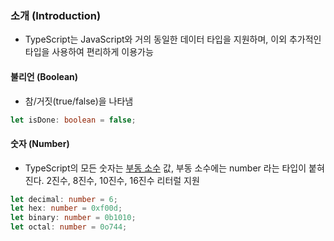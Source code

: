 ### 소개 (Introduction)

* TypeScript는 JavaScript와 거의 동일한 데이터 타입을 지원하며, 이외 추가적인 타입을 사용하여 편리하게 이용가능


#### 불리언 (Boolean) 
- 참/거짓(true/false)을 나타냄

```typeScript
let isDone: boolean = false; 
```

#### 숫자 (Number)  
- TypeScript의 모든 숫자는 [부동 소수](https://gsmesie692.tistory.com/94) 값, 부동 소수에는 number 라는 타입이 붙혀진다. 2진수, 8진수, 10진수, 16진수 리터럴 지원

```typeScript
let decimal: number = 6;
let hex: number = 0xf00d;
let binary: number = 0b1010;
let octal: number = 0o744;
```

